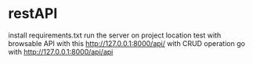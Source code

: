 # restAPI
install requirements.txt
run the server on project location
test with browsable API with this http://127.0.0.1:8000/api/
with CRUD operation go with http://127.0.0.1:8000/api/api
